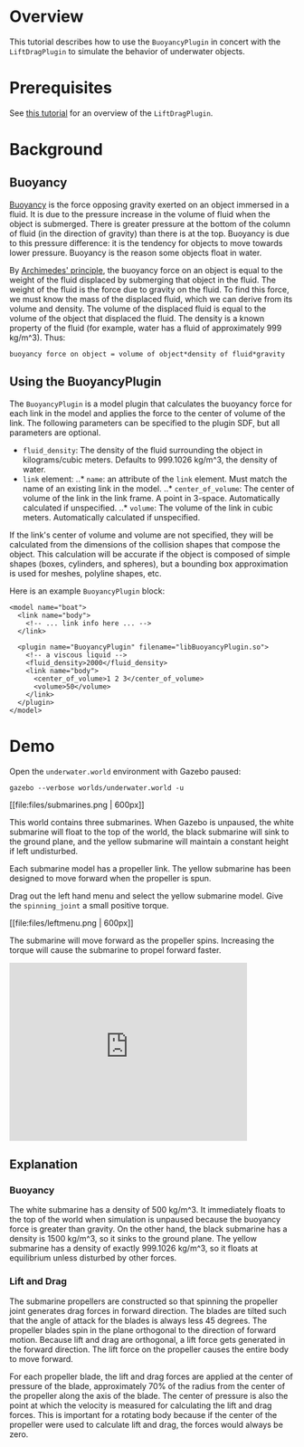 # Overview

This tutorial describes how to use the `BuoyancyPlugin` in concert with the
`LiftDragPlugin` to simulate the behavior of underwater objects.

# Prerequisites
See [this tutorial](http://gazebosim.org/tutorials?tut=lift_drag&branch=lift_drag)
for an overview of the `LiftDragPlugin`.

# Background

## Buoyancy

[Buoyancy](http://en.wikipedia.org/wiki/Buoyancy) is the force opposing gravity
exerted on an object immersed in a fluid.
It is due to the pressure increase in the volume of fluid when the object is
submerged. There is greater pressure at the bottom of the column of fluid (in the
direction of gravity) than there is at the top. Buoyancy is due to this pressure
difference: it is the tendency for objects to move towards lower pressure. Buoyancy
is the reason some objects float in water.

By [Archimedes' principle](http://en.wikipedia.org/wiki/Archimedes%27_principle), 
the buoyancy force on an object is equal to the weight of the fluid displaced by
submerging that object in the fluid. The weight of the fluid is the force due to
gravity on the fluid. To find this force, we must know the mass of the displaced
fluid, which we can derive from its volume and density. The volume of the displaced
fluid is equal to the volume of the object that displaced the fluid. The density
is a known property of the fluid (for example, water has a fluid of approximately
999 kg/m^3).
Thus:

~~~
buoyancy force on object = volume of object*density of fluid*gravity
~~~

## Using the BuoyancyPlugin
The `BuoyancyPlugin` is a model plugin that calculates the buoyancy force for each
link in the model and applies the force to the center of volume of the link. 
The following parameters can be specified to the plugin SDF, but all parameters are optional.

* `fluid_density`: The density of the fluid surrounding the object in kilograms/cubic meters.
Defaults to 999.1026 kg/m^3, the density of water.
* `link` element:
..* `name`: an attribute of the `link` element. Must match the name of an existing link
in the model.
..* `center_of_volume`: The center of volume of the link in the link frame. A point in
3-space. Automatically calculated if unspecified.
..* `volume`: The volume of the link in cubic meters. Automatically calculated if unspecified.

If the link's center of volume and volume are not specified, they will be calculated
from the dimensions of the collision shapes that compose the object. This calculation
will be accurate if the object is composed of simple shapes (boxes, cylinders, and spheres),
but a bounding box approximation is used for meshes, polyline shapes, etc.

Here is an example `BuoyancyPlugin` block:

~~~
<model name="boat">
  <link name="body">
    <!-- ... link info here ... -->
  </link>

  <plugin name="BuoyancyPlugin" filename="libBuoyancyPlugin.so">
    <!-- a viscous liquid -->
    <fluid_density>2000</fluid_density>
    <link name="body">
      <center_of_volume>1 2 3</center_of_volume>
      <volume>50</volume>
    </link>
  </plugin>
</model>
~~~

# Demo
Open the `underwater.world` environment with Gazebo paused:

```
gazebo --verbose worlds/underwater.world -u
```

[[file:files/submarines.png | 600px]]

This world contains three submarines. When Gazebo is unpaused, the white submarine
will float to the top of the world, the black submarine will sink to the ground
plane, and the yellow submarine will maintain a constant height if left undisturbed.

Each submarine model has a propeller link. The yellow submarine has been designed to
move forward when the propeller is spun.

Drag out the left hand menu and select the yellow submarine model. Give the
`spinning_joint` a small positive torque.

[[file:files/leftmenu.png | 600px]]

The submarine will move forward as the propeller spins. Increasing the torque will
cause the submarine to propel forward faster.

<iframe width="420" height="315" src="https://www.youtube.com/embed/aK8r-cnJip4" frameborder="0" allowfullscreen></iframe>

## Explanation

### Buoyancy
The white submarine has a density of 500 kg/m^3. It immediately floats to the
top of the world when simulation is unpaused because the buoyancy force is greater
than gravity. On the other hand, the black submarine has a density is 1500 kg/m^3, so
it sinks to the ground plane. The yellow submarine has a density of exactly 999.1026
kg/m^3, so it floats at equilibrium unless disturbed by other forces.

### Lift and Drag
The submarine propellers are constructed so that spinning the propeller joint generates
drag forces in forward direction. The blades are tilted such that the angle of attack for
the blades is always less 45 degrees. The propeller blades spin in the plane orthogonal to
the direction of forward motion. Because lift and drag are orthogonal, a lift force gets
generated in the forward direction. The lift force on the propeller causes the entire
body to move forward.

For each propeller blade, the lift and drag forces are applied at the center of pressure
of the blade, approximately 70% of the radius from the center of the propeller along
the axis of the blade. The center of pressure is also the point at which the velocity is
measured for calculating the lift and drag forces. This is important for a rotating body
because if the center of the propeller were used to calculate lift and drag, the forces
would always be zero.
